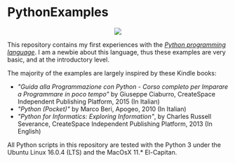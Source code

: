 # PythonExamples
<center><A href="http://www.python.org"><IMG src="https://www.python.org/static/community_logos/python-logo.png" border="0"></A></center><p>

This repository contains my first experiences with the <A href="http://www.python.org"><i>Python programming language</i></A>. I am a newbie about this language, thus these examples are very basic, and at the introductory level.

The majority of the examples are largely inspired by these Kindle books:

- <i>"Guida alla Programmazione con Python - Corso completo per Imparare a Programmare in poco tempo"</i> by Giuseppe Ciaburro, CreateSpace Independent Publishing Platform, 2015 (In Italian)
- <i>"Python (Pocket)"</i> by Marco Beri, Apogeo, 2010 (In Italian)
- <i>"Python for Informatics: Exploring Information"</i>, by Charles Russell Severance, CreateSpace Independent Publishing Platform, 2013 (In English)

All Python scripts in this repository are tested with the Python 3 under the Ubuntu Linux 16.0.4 (LTS) and the MacOsX 11.* El-Capitan.
